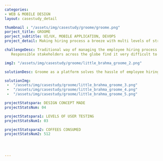 ```yaml
---
categories:
- WEB & MOBILE DESIGN
layout: casestudy_detail

thumbnail : "/assets/img/casestudy/groome/groome.png"
porject_title: GROOME
porject_subtitle: UI/UX, MOBILE APPLICATION, DEVOPS
project_detail: Making hiring process a breeze with multi levels of streamlined process with intuitive UI and non compromising UX.

challengeDesc: Traditional way of managing the employee hiring process on large scale organizations are always a tedious task.
   Responsible stakeholders across the globe find it very difficult to manage all the datas that are overflowing around them. It's the era of automation and we still did not had any viable products/platforms to reduce the manpower going into that heap of process. To handle this data and make the hiring process more smoother we came up with Groome.

img2: "/assets/img/casestudy/groome/little_brahma_groome_2.png"

solutionDesc: Groome as a platform solves the hassle of employee hiring process across the globe. Its sleek and clean UI makes all kinds of stakeholders or people functioning at any levels easy to understand and use. The perfect UX makes the platform intuitive and more streamlined than ever before. All together the woes of the hiring officials has come to an end.

solutionImg:
 -  "/assets/img/casestudy/groome/little_brahma_groome_3.png"
 -  "/assets/img/casestudy/groome/little_brahma_groome_4.png"
 -  "/assets/img/casestudy/groome/little_brahma_groome_5.png"

projectStatspara: DESIGN CONCEPT MADE
projectStatsNum: 04

projectStatspara1: LEVELS OF USER TESTING
projectStatsNum1: 03

projectStatspara2: COFFEES CONSUMED
projectStatsNum2: 512




---
```


